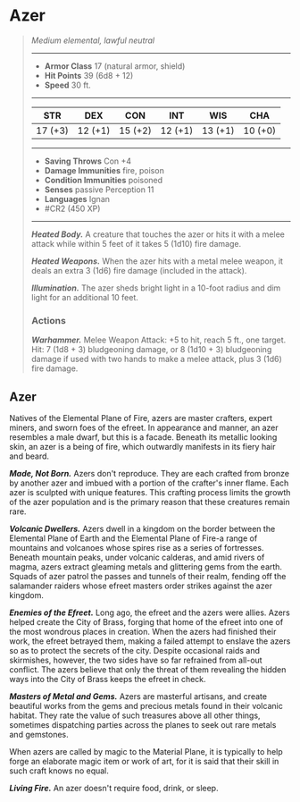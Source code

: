 # Azer
>*Medium elemental, lawful neutral*
>___
>- **Armor Class** 17 (natural armor, shield)
>- **Hit Points** 39 (6d8 + 12)
>- **Speed** 30 ft.
>___
>|STR|DEX|CON|INT|WIS|CHA|
>|:---:|:---:|:---:|:---:|:---:|:---:|
>|17 (+3)|12 (+1)|15 (+2)|12 (+1)|13 (+1)|10 (+0)|
>___
>- **Saving Throws** Con +4
>- **Damage Immunities** fire, poison
>- **Condition Immunities** poisoned
>- **Senses** passive Perception 11
>- **Languages** Ignan
>- #CR2 (450 XP)
>___
>***Heated Body.*** A creature that touches the azer or hits it with a melee attack while within 5 feet of it takes 5 (1d10) fire damage.  
>
>***Heated Weapons.*** When the azer hits with a metal melee weapon, it deals an extra 3 (1d6) fire damage (included in the attack).  
>
>***Illumination.*** The azer sheds bright light in a 10-foot radius and dim light for an additional 10 feet.  
>
>### Actions
>***Warhammer.*** Melee Weapon Attack: +5 to hit, reach 5 ft., one target. Hit: 7 (1d8 + 3) bludgeoning damage, or 8 (1d10 + 3) bludgeoning damage if used with two hands to make a melee attack, plus 3 (1d6) fire damage.

## Azer

Natives of the Elemental Plane of Fire, azers are master crafters, expert miners, and sworn foes of the efreet. In appearance and manner, an azer resembles a male dwarf, but this is a facade. Beneath its metallic looking skin, an azer is a being of fire, which outwardly manifests in its fiery hair and beard.

***Made, Not Born.***  Azers don't reproduce. They are each crafted from bronze by another azer and imbued with a portion of the crafter's inner flame. Each azer is sculpted with unique features. This crafting process limits the growth of the azer population and is the primary reason that these creatures remain rare.

***Volcanic Dwellers.*** Azers dwell in a kingdom on the border between the Elemental Plane of Earth and the Elemental Plane of Fire-a range of mountains and volcanoes whose spires rise as a series of fortresses. Beneath mountain peaks, under volcanic calderas, and amid rivers of magma, azers extract gleaming metals and glittering gems from the earth. Squads of azer patrol the passes and tunnels of their realm, fending off the salamander raiders whose efreet masters order strikes against the azer kingdom.

***Enemies of the Efreet.*** Long ago, the efreet and the azers were allies. Azers helped create the City of Brass, forging that home of the efreet into one of the most wondrous places in creation. When the azers had finished their work, the efreet betrayed them, making a failed attempt to enslave the azers so as to protect the secrets of the city. Despite occasional raids and skirmishes, however, the two sides have so far refrained from all-out conflict. The azers believe that only the threat of them revealing the hidden ways into the City of Brass keeps the efreet in check.

***Masters of Metal and Gems.*** Azers are masterful artisans, and create beautiful works from the gems and precious metals found in their volcanic habitat. They rate the value of such treasures above all other things, sometimes dispatching parties across the planes to seek out rare metals and gemstones.

When azers are called by magic to the Material Plane, it is typically to help forge an elaborate magic item or work of art, for it is said that their skill in such craft knows no equal.

***Living Fire.*** An azer doesn't require food, drink, or sleep.